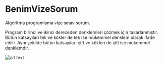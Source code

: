 # BenimVizeSorum
Algoritma programlama vize sınav sorum.

Program birinci ve ikinci dereceden denklemleri çözmek için tasarlanmıştır. 
Bütün katsayıları tek ve kökler de tek ise mükemmel denklem olarak ifade edilir.
Aynı şekilde bütün katsayıları çift ve kökleri de çift ise mükemmel denklemdir. 


![alt text](https://user-images.githubusercontent.com/65605061/82384872-7ed62c00-9a39-11ea-85de-e281c5b226fa.png)
